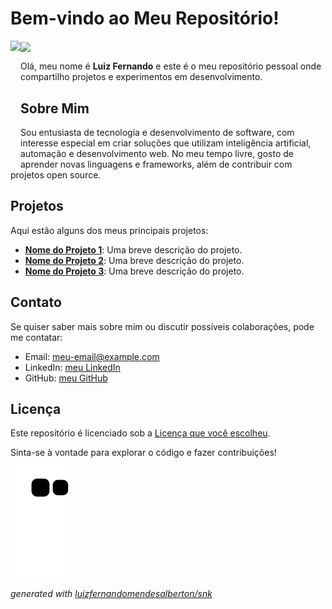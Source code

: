 
# Bem-vindo ao Meu Repositório!

<div>
  <a href="https://github.com/luizfernandomendesalberton/github-readme-stats">
  <img height=200 align="center" src="https://github-readme-stats.vercel.app/api?username=luizfernandomendesalberton&theme=ambient_gradient&show_icons=true" />
</a>
<a href="https://github.com/luizfernandomendesalberton/convoychat">
  <img height=200 align="left" src="https://github-readme-stats.vercel.app/api/top-langs?username=luizfernandomendesalberton&theme=ambient_gradient&layout=compact&langs_count=8&card_width=320" />
</a>
</div>



Olá, meu nome é **Luiz Fernando** e este é o meu repositório pessoal onde compartilho projetos e experimentos em desenvolvimento.

## Sobre Mim

Sou entusiasta de tecnologia e desenvolvimento de software, com interesse especial em criar soluções que utilizam inteligência artificial, automação e desenvolvimento web. No meu tempo livre, gosto de aprender novas linguagens e frameworks, além de contribuir com projetos open source.

## Projetos

Aqui estão alguns dos meus principais projetos:

- **[Nome do Projeto 1](link-do-projeto-1)**: Uma breve descrição do projeto.
- **[Nome do Projeto 2](link-do-projeto-2)**: Uma breve descrição do projeto.
- **[Nome do Projeto 3](link-do-projeto-3)**: Uma breve descrição do projeto.

## Contato

Se quiser saber mais sobre mim ou discutir possíveis colaborações, pode me contatar:

- Email: [meu-email@example.com](mailto:luizfernandomendesalberton@gmail.com)
- LinkedIn: [meu LinkedIn](https://www.linkedin.com/in/luiz-fernando-mendes-alberton-4b1063178/)
- GitHub: [meu GitHub](https://github.com/luizfernandomendesalberton)

## Licença

Este repositório é licenciado sob a [Licença que você escolheu](link-da-licença). 

Sinta-se à vontade para explorar o código e fazer contribuições!
<picture>
  <source media="(prefers-color-scheme: dark)" srcset="https://raw.githubusercontent.com/luizfernandomendesalberton/luizfernandomendesalberton/output/github-contribution-grid-snake-dark.svg">
  <source media="(prefers-color-scheme: light)" srcset="https://raw.githubusercontent.com/luizfernandomendesalberton/luizfernandomendesalberton/output/github-contribution-grid-snake.svg">
  <img alt="github contribution grid snake animation" src="https://raw.githubusercontent.com/luizfernandomendesalberton/luizfernandomendesalberton/output/github-contribution-grid-snake.svg">
</picture>

_generated with [luizfernandomendesalberton/snk](https://github.com/luizfernandomendesalberton/snk)_
